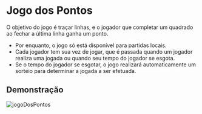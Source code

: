 
# Jogo dos Pontos

O objetivo do jogo é traçar linhas, e o jogador que completar um quadrado ao fechar a última linha ganha um ponto.

* Por enquanto, o jogo só está disponível para partidas locais.
* Cada jogador tem sua vez de jogar, que é passada quando um jogador realiza uma jogada ou quando seu tempo do jogador se esgota.
* Se o tempo do jogador se esgotar, o jogo realizará automaticamente um sorteio para determinar a jogada a ser efetuada.


## Demonstração

![jogoDosPontos](https://github.com/Rafael-Duarte-Silva/jogoDosPontos/assets/38193394/2dceb11d-74b4-475a-952e-a552e8e67ecb)

